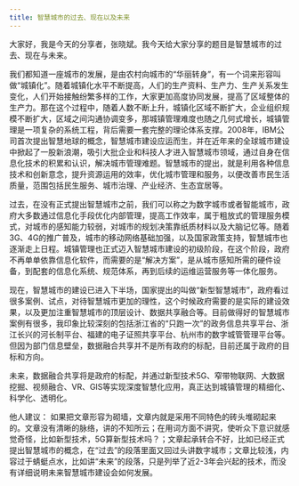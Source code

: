 ```yaml
---
title: 智慧城市的过去、现在以及未来
---
```

大家好，我是今天的分享者，张晓斌。我今天给大家分享的题目是智慧城市的过去、现在与未来。

我们都知道一座城市的发展，是由农村向城市的“华丽转身”，有一个词来形容叫做“城镇化”。随着城镇化水平不断提高，人们的生产资料、生产力、生产关系发生变化，人们开始接触纷繁多样的工作，大家更加高度协同发展，提高了区域整体的生产力。那在这个过程中，随着人数不断上升，城镇化区域不断扩大，企业组织规模不断扩大，区域之间沟通协调变多，那城镇管理难度也随之几何式增长，城镇管理是一项复杂的系统工程，背后需要一套完整的理论体系支撑。2008年，IBM公司首次提出智慧地球的概念，智慧城市建设应运而生，并在近年来的全球城市建设中掀起了一股新浪潮，吸引大批企业和科技人才进入智慧城市领域，通过自身在信息化技术的积累和认识，解决城市管理难题。智慧城市的提出，就是利用各种信息技术和创新意念，提升资源运用的效率，优化城市管理和服务，以便改善市民生活质量，范围包括民生服务、城市治理、产业经济、生态宜居等。

过去，在没有正式提出智慧城市之前，我们可以称之为数字城市或者智能城市，政府大多数通过信息化手段优化内部管理，提高工作效率，属于粗放式的管理服务模式，对城市的感知能力较弱，对城市的规划决策靠纸质材料以及大脑记忆等。随着3G、4G的推广普及，城市的移动网络基础加强，以及国家政策支持，智慧城市也逐渐走上日程。城镇管理也正式迈入智慧城市建设的初级阶段，在这个阶段，政府不再单单依靠信息化软件，而需要的是“解决方案”，是从城市感知所需的硬件设备，到配套的信息化系统、规范体系，再到后续的运维运营服务等一体化服务。

现在，智慧城市的建设已进入下半场，国家提出的叫做“新型智慧城市”，政府看过很多案例、试点，对待智慧城市更加的理性，这个时候政府需要的是实际的建设效果，以及更加注重智慧城市的顶层设计、数据共享融合等。目前做得好的智慧城市案例有很多，我印象比较深刻的包括浙江省的“只跑一次”的政务信息共享平台、浙江长兴的河长制平台、福建的电子证照共享平台、杭州市的数字城管管理平台等。但因为部门信息壁垒，数据融合共享并不是所有政府的标配，目前还属于政府的目标和方向。

未来，数据融合共享将是政府的标配，并通过新型技术5G、窄带物联网、大数据挖掘、视频融合、VR、GIS等实现深度智慧化应用，真正达到城镇管理的精细化、科学化、透明化。


他人建议：
如果把文章形容为砌墙，文章内就是采用不同特色的砖头堆砌起来的。文章没有清晰的脉络，讲的不知所云；在用词方面不讲究，使听众下意识就感觉奇怪，比如新型技术，5G算新型技术吗？；文章起承转合不好，比如已经正式提出智慧城市的概念，在“过去”的段落里面又回过头讲数字城市；文章比较浅，内容过于蜻蜓点水，比如讲“未来”的段落，只是列举了近2-3年会兴起的技术，而没有详细说明未来智慧城市建设会如何发展。